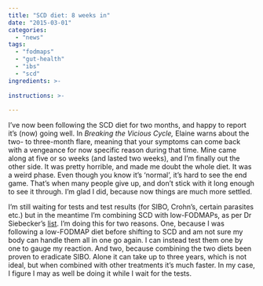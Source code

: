```yaml
---
title: "SCD diet: 8 weeks in"
date: "2015-03-01"
categories: 
  - "news"
tags: 
  - "fodmaps"
  - "gut-health"
  - "ibs"
  - "scd"
ingredients: >-
  
instructions: >-
  
---
```

I’ve now been following the SCD diet for two months, and happy to report it’s (now) going well. In _Breaking the Vicious Cycle,_ Elaine warns about the two- to three-month flare, meaning that your symptoms can come back with a vengeance for now specific reason during that time. Mine came along at five or so weeks (and lasted two weeks), and I’m finally out the other side. It was pretty horrible, and made me doubt the whole diet. It was a weird phase. Even though you know it’s ‘normal’, it’s hard to see the end game. That’s when many people give up, and don’t stick with it long enough to see it through. I’m glad I did, because now things are much more settled.

I’m still waiting for tests and test results (for SIBO, Crohn’s, certain parasites etc.) but in the meantime I’m combining SCD with low-FODMAPs, as per Dr Siebecker’s [list](http://t.umblr.com/redirect?z=http%3A%2F%2Fwww.siboinfo.com%2Fuploads%2F5%2F4%2F8%2F4%2F5484269%2Fsibo_specific_diet_food_guide_sept_2014.pdf&t=ZmY4NTViNmY5YjlmZWNkYWQ0NzA1NjE5ZDZlMzY2ZjM5YmRiYmE2ZixjdTQ5Z3M2NQ%3D%3D&b=t%3AVOYglxJ9sBHW8BFVroDfxQ&p=http%3A%2F%2Fcookingwithnothing.com%2Fpost%2F112411504046%2Fscd-diet-8-weeks-in&m=1). I’m doing this for two reasons. One, because I was following a low-FODMAP diet before shifting to SCD and am not sure my body can handle them all in one go again. I can instead test them one by one to gauge my reaction. And two, because combining the two diets been proven to eradicate SIBO. Alone it can take up to three years, which is not ideal, but when combined with other treatments it’s much faster. In my case, I figure I may as well be doing it while I wait for the tests.
